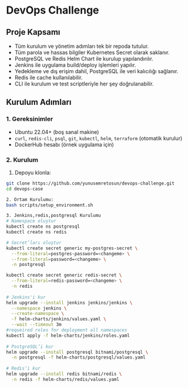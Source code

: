 # DevOps Challenge

## Proje Kapsamı

- Tüm kurulum ve yönetim adımları tek bir repoda tutulur.
- Tüm parola ve hassas bilgiler Kubernetes Secret olarak saklanır.
- PostgreSQL ve Redis Helm Chart ile kurulup yapılandırılır.
- Jenkins ile uygulama build/deploy işlemleri yapılır.
- Yedekleme ve dış erişim dahil, PostgreSQL ile veri kalıcılığı sağlanır.
- Redis ile cache kullanılabilir.
- CLI ile kurulum ve test scriptleriyle her şey doğrulanabilir.

## Kurulum Adımları

### 1. Gereksinimler

- Ubuntu 22.04+ (boş sanal makine)
- `curl`, `redis-cli`, `psql`, `git`, `kubectl`, `helm`, `terraform` (otomatik kurulur)
- DockerHub hesabı (örnek uygulama için)

### 2. Kurulum

1. Depoyu klonla:
```sh
git clone https://github.com/yunusemretosun/devops-challenge.git
cd devops-case

2. Ortam Kurulumu:
bash scripts/setup_environment.sh

3. Jenkins,redis,postgresql Kurulumu
# Namespace oluştur
kubectl create ns postgresql
kubectl create ns redis

# Secret’ları oluştur
kubectl create secret generic my-postgres-secret \
  --from-literal=postgres-password=<changeme> \
  --from-literal=password=<changeme> \
  -n postgresql

kubectl create secret generic redis-secret \
  --from-literal=redis-password=<changeme> \
  -n redis
	
# Jenkins'i kur
helm upgrade --install jenkins jenkins/jenkins \
  --namespace jenkins \
  --create-namespace \
  -f helm-charts/jenkins/values.yaml \
  --wait --timeout 3m
#requeired roles for deployment all namespaces
kubectl apply -f helm-charts/jenkins/roles.yaml
	
# PostgreSQL’i kur
helm upgrade --install postgresql bitnami/postgresql \
  -n postgresql -f helm-charts/postgresql/values.yaml
	
# Redis’i kur
helm upgrade --install redis bitnami/redis \
  -n redis -f helm-charts/redis/values.yaml
   
